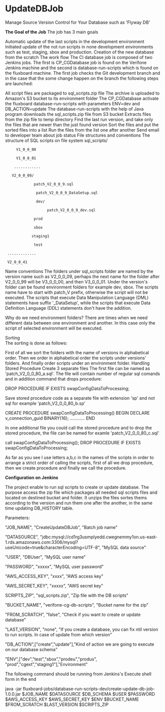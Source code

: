 # UpdateDBJob
Manage Source Version Control for Your Database such as 'Flyway DB'

**The Goal of the Job**
The job has 3 main goals 

Automatic update of the last scripts in the development environment 
Initiated update of the not run scripts in none development environments such as test, staging, sbox and production.
Creation of the new database from the scratch
The work flow
The CI database job is composed of two Jenkins jobs. The first is CP_CGDatabase job  is found on the Verifone Jenkins machine and the second is database-run-scripts which is found on the fluxboard machine. The first job checks  the Git development branch and in the case that the some change happen on the branch the following steps are launched:

All script files are packaged to sql_scripts.zip file
The archive is uploaded to Amazon's S3 bucket to its environment folder
The CP_CGDatabase  activate the fluxboard  database-run-scripts with parameters ENV=dev and DB_ACTION=update
The database-run-scripts with the help of Java program downloads the sql_scripts.zip file from S3 bucket
Extracts files from the zip file to temp directory
Find the last run version, and take only the  files that are newer than the just found version
Sort the files and put the sorted files into a list
Run the files from the list one after another
Send email to developer team about job status
File structures and conventions
The structure of SQL scripts on file system
sql_scripts/

         V1_0_0_00

         V1_0_0_01 

        ............

       V2_0_0_09/

                 patch_V2_0_0_9.sql

                  patch_V2_0_0_9_DataSetup.sql

                  dev/

                       patch_V2_0_0_9_dev.sql

                 prod

                 sbox

                staging1

                 test

     .............       

     V2_0_0_41

Name conventions
The folders under sql_scripts folder are named by the version name such as V2_0_0_09, perhaps the next name for the folder after V2_0_0_99 will be V3_0_0_00, and then V3_0_0_01. Under the version's folder can be found environment folders for example dev, sbox. The scripts name have to start with patch_V prefix, otherwise the script will not be executed. The scripts that execute Data Manipulation Language (DML) statements have suffix '_DataSetup', while the scripts that execute  Data Definition Language (DDL) statements don't have the addition. 

Why do we need environment folders? 
There are times when we need different data between one environment and another. In this case only the script of selected environment will be executed.

Sorting                 
  The sorting is done as follows:

First of all we sort the folders with the name of versions in alphabetical order.
Then we order in alphabetical order the scripts under versions' folders. 
And finally order scripts under an environment folder.
Handling Stored Procedure
Create 3 separate files
The first file can be named as 'patch_V2_0_0_80_a.sql'. The file will contain number of regular sql comands and in addition command that drops procedure:

DROP PROCEDURE IF EXISTS swapConfigDataToProcessing;


Save stored procedure code as a separate file with extension 'sp' and not sql for example 'patch_V2_0_0_80_b.sp'

CREATE PROCEDURE swapConfigDataToProcessing()
   BEGIN
        DECLARE v_connection_guid   BINARY(16);
............
END


In one additional file you could call the stored procedure and to drop the stored procedure,  the file can be named for examle 'patch_V2_0_0_80_c.sql'

call swapConfigDataToProcessing();
DROP PROCEDURE IF EXISTS swapConfigDataToProcessing;


As far as you see I use letters a,b,c in the names of the scripts in order to arrange a strict order of calling the scripts, first of all we drop procedure, then we create procedure and finally we call the procedure.

**Configuration on Jenkins**

The project enable to run sql scripts to create or update database. 
The purpose access the zip file which packages all needed sql scripts 
files and located on destined bucket and folder. It unzips the files
sortes thems according to the version and run them one after the another, 
in the same time updating DB_HISTORY table.

Parameters:

"JOB_NAME", "CreateUpdateDBJob", "Batch job name"

"DATASOURCE", "jdbc:mysql://cd1rg3usmplyedd.cwegnemmy1on.us-east-1.rds.amazonaws.com:3306/mysql?useUnicode=true&characterEncoding=UTF-8", "MySQL data source"	

"USER", "DBUser", "MySQL user name"

"PASSWORD", "xxxxx", "MySQL user password"

"AWS_ACCESS_KEY", "xxxx", "AWS access key"

"AWS_SECRET_KEY", "xxxxx", "AWS secret key"

SCRIPTS_ZIP", "sql_scripts.zip", "Zip file with the DB scripts"

"BUCKET_NAME", "verifone-cg-db-scripts", "Bucket name for the zip"

"FROM_SCRATCH", "false", "Check if you want to create or update database"

"LAST_VERSION", "none", "If you create a database, you can fix ntil version to run scripts. In case of update from which version"

"DB_ACTION",["create","update"],"Kind of action we are going to execute on our database schema"

"ENV",["dev","test","sbox","prodeu","produs", "prod","cgext","staging1"],"Environment"


The following command should be running from Jenkins's Execute shell form in the end


java -jar fluxboard-jobs/database-run-scripts-dev/create-update-db-job-1.0.0.jar $JOB_NAME $DATASOURCE $DB_SCHEMA $USER $PASSWORD $AWS_ACCESS_KEY $AWS_SECRET_KEY $ENV $BUCKET_NAME $FROM_SCRATCH $LAST_VERSION $SCRIPTS_ZIP
  
